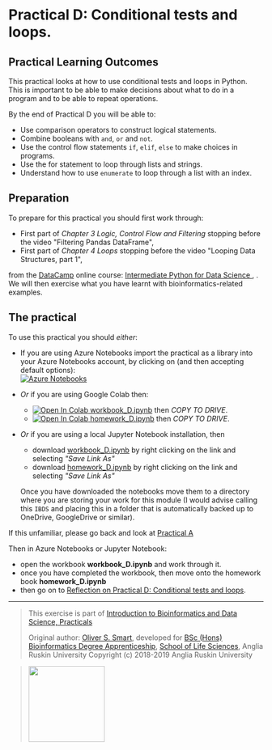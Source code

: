# Practical D: Conditional tests and loops.

## Practical Learning Outcomes

This practical looks at how to use conditional tests and loops in Python. This
is important to be able to make decisions about what to do in a program
and to be able to repeat operations. 

By the end of Practical D you will be able to:
* Use comparison operators to construct logical statements.
* Combine booleans with `and`, `or` and `not`.
* Use the control flow statements `if`, `elif`, `else` to make choices in programs.
* Use the for statement to loop through lists and strings.
* Understand how to use `enumerate` to loop through a list with an index.

## Preparation
To prepare for this practical you should first work through:

* First part of *Chapter 3 Logic, Control Flow and Filtering* 
  stopping before the video "Filtering Pandas DataFrame",
* First part of  *Chapter 4 Loops*
  stopping before the video "Looping Data Structures, part 1",

from the
[DataCamp](https://www.datacamp.com/)
online course: [Intermediate Python for Data Science
](https://www.datacamp.com/courses/intermediate-python-for-data-science),
.
We will then exercise what you have learnt with bioinformatics-related examples.

## The practical
To use this practical you should *either*:

* If you are using Azure Notebooks import the practical as a library into your Azure Notebooks account,
  by clicking on (and then accepting default options):\
  [![Azure Notebooks](https://notebooks.azure.com/launch.png)
  ](https://notebooks.azure.com/import/gh/ARU-Bioinformatics/prac-D/)

* *Or* if you are using Google Colab then:
  * [![Open In Colab](https://colab.research.google.com/assets/colab-badge.svg) workbook_D.ipynb](
    https://colab.research.google.com/github/ARU-Bioinf-IBDS/prac-D/blob/master/workbook_D.ipynb) 
    then *COPY TO DRIVE*.
  * [![Open In Colab](https://colab.research.google.com/assets/colab-badge.svg) homework_D.ipynb](
    https://colab.research.google.com/github/ARU-Bioinf-IBDS/prac-D/blob/master/homework_D.ipynb) 
    then *COPY TO DRIVE*.  

* *Or* if you are using a local Jupyter Notebook installation, then 
  * download [workbook_D.ipynb](
    https://raw.githubusercontent.com/ARU-Bioinf-IBDS/prac-D/master/workbook_D.ipynb)
    by right clicking on the link and selecting *"Save Link As"*
  * download [homework_D.ipynb](
    https://raw.githubusercontent.com/ARU-Bioinf-IBDS/prac-D/master/homework_D.ipynb)
    by right clicking on the link and selecting *"Save Link As"*

  Once you have downloaded the notebooks move them to a directory where you are
  storing your work for this module (I would advise calling this `IBDS` and placing this in a
  folder that is automatically backed up to OneDrive, GoogleDrive or similar). 

If this unfamiliar, please go back and look at 
  [Practical A](https://github.com/ARU-Bioinf-IBDS/prac-A) 


Then in Azure Notebooks or Jupyter Notebook:
* open the workbook **workbook_D.ipynb** and work through it.
* once you have completed the workbook, then move onto the homework book **homework_D.ipynb**
* then go on to [Reflection on Practical D: Conditional tests and loops](
  https://canvas.anglia.ac.uk/courses/1490/discussion_topics/54062).

-------------------------

> This exercise is part of 
> [Introduction to Bioinformatics and Data Science, Practicals](https://github.com/ARU-Bioinf-IBDS/index/)
>
> Original author: [Oliver S. Smart](https://www.linkedin.com/in/osmart/),
> developed for [BSc (Hons) Bioinformatics Degree Apprenticeship](
  https://www.anglia.ac.uk/bioinformatician),
> [School of Life Sciences](https://www.anglia.ac.uk/science-and-engineering/life-sciences),
> Anglia Ruskin University
> Copyright (c) 2018-2019 Anglia Ruskin University

> <img src="https://aru-bioinf-ibds.github.io./images/DataCamp_Horizontal_RGB.svg" width="150"> 
>
> 
